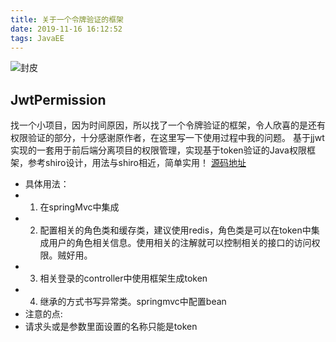 ```yaml
---
title: 关于一个令牌验证的框架
date: 2019-11-16 16:12:52
tags: JavaEE
---
```

![封皮](bridge.jpg)
<!--more-->

## JwtPermission
 找一个小项目，因为时间原因，所以找了一个令牌验证的框架，令人欣喜的是还有权限验证的部分，十分感谢原作者，在这里写一下使用过程中我的问题。
 基于jjwt实现的一套用于前后端分离项目的权限管理，实现基于token验证的Java权限框架，参考shiro设计，用法与shiro相近，简单实用！
[源码地址](https://gitee.com/kingsmart/JwtPermission)
+ 具体用法：
 + 1. 在springMvc中集成
 + 2. 配置相关的角色类和缓存类，建议使用redis，角色类是可以在token中集成用户的角色相关信息。使用相关的注解就可以控制相关的接口的访问权限。贼好用。
 + 3. 相关登录的controller中使用框架生成token
 + 4. 继承的方式书写异常类。springmvc中配置bean
+ 注意的点:
 + 请求头或是参数里面设置的名称只能是token


